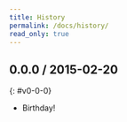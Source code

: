 ```yaml
---
title: History
permalink: /docs/history/
read_only: true
---
```


## 0.0.0 / 2015-02-20
{: #v0-0-0}

- Birthday!
